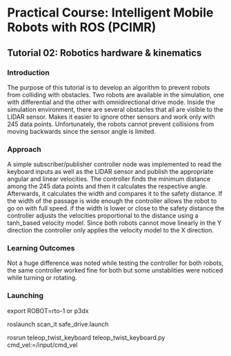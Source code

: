 # Practical Course: Intelligent Mobile Robots with ROS (PCIMR)

## Tutorial 02: Robotics hardware & kinematics

### Introduction

The purpose of this tutorial is to develop an algorithm to prevent robots from colliding with obstacles. 
Two robots are available in the simulation, one with differential and the other with omnidirectional drive mode. 
Inside the simulation environment, there are several obstacles that all are visible to the LIDAR sensor. 
Makes it easier to ignore other sensors and work only with 245 data points. 
Unfortunately, the robots cannot prevent collisions from moving backwards since the sensor angle is limited. 

### Approach

A simple subscriber/publisher controller node was implemented to read the keyboard inputs as well as the LIDAR sensor 
and publish the appropriate angular and linear velocities. 
The controller finds the minimum distance among the 245 data points and then it calculates the respective angle.
Afterwards, it calculates the width and compares it to the safety distance. 
If the width of the passage is wide enough the controller allows the robot to go on with full speed. 
if the width is lower or close to the safety distance the controller adjusts the velocities proportional to the distance using a tanh_based velocity model. 
Since both robots cannot move linearly in the Y direction the controller only applies the velocity model to the X direction.

### Learning Outcomes
Not a huge difference was noted while testing the controller for both robots, the same controller worked fine for both but some unstablities were noticed while 
turning or rotating. 

### Launching 

export ROBOT=rto-1 or p3dx

roslaunch scan_it safe_drive.launch

rosrun teleop_twist_keyboard teleop_twist_keyboard.py cmd_vel:=/input/cmd_vel

